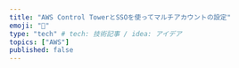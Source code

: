```yaml
---
title: "AWS Control TowerとSSOを使ってマルチアカウントの設定"
emoji: "🔖"
type: "tech" # tech: 技術記事 / idea: アイデア
topics: ["AWS"]
published: false
---
```



